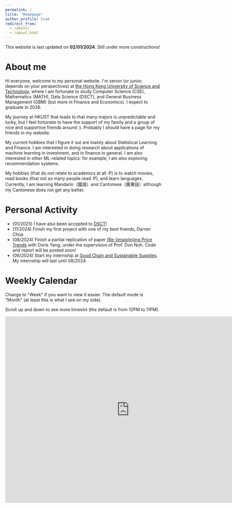 ```yaml
---
permalink: /
title: "Homepage"
author_profile: true
redirect_from: 
  - /about/
  - /about.html
---
```


This website is last updated on **02/01/2024**. Still under more constructions!

About me
======
Hi everyone, welcome to my personal website. I'm senior (or junior, depends on your perspectives) at [the Hong Kong University of Science and Technology](https://hkust.edu.hk/), where I am fortunate to study Computer Science (CSE), Mathematics (MATH), Data Science (DSCT), and General Business Management (GBM) (but more in Finance and Economics). I expect to graduate in 2026.

My journey at HKUST that leads to that many majors is unpredictable and lucky, but I feel fortunate to have the support of my family and a group of nice and supportive friends around :). Probably I should have a page for my friends in my website.

My current hobbies that I figure it out are mainly about Statistical Learning and Finance. I am interested in doing research about applications of machine learning in investment, and in finance in general. I am also interested in other ML-related topics: for example, I am also exploring recommendation systems.

My hobbies (that do not relate to academics at all :P) is to watch movies, read books (that not so many people read :P), and learn languages. Currently, I am learning Mandarin（國語）and Cantonese（廣東話）although my Cantonese does not get any better.

Personal Activity
======
* (01/2025) I have also been accepted to [DSCT](https://dsct.hkust.edu.hk/)! 
* (11/2024) Finish my first project with one of my best friends, Darren Chua
* (08/2024) Finish a partial replication of paper [(Re-)imag(in)ing Price Trends](https://economics.yale.edu/research/re-imagining-price-trends) with Doris Yang, under the supervision of Prof. Don Noh. Code and report will be posted soon!
* (06/2024) Start my internship at [Good Chain and Sustainable Supplies](https://www.good-chain.com/). My internship will last until 08/2024.

Weekly Calendar
=====
Change to "Week" if you want to view it easier. The default mode is "Month" (at least this is what I see on my side).

Scroll up and down to see more timeslot (the default is from 12PM to 11PM).
<iframe src="https://calendar.google.com/calendar/embed?src=nguyenkimhuenamtdn%40gmail.com&ctz=Asia%2FHong_Kong" style="border: 0" width="800" 
height="600" frameborder="0" scrolling="no"></iframe>